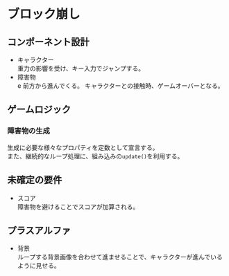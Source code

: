 # ブロック崩し


## コンポーネント設計

-   キャラクター<br>
    重力の影響を受け、キー入力でジャンプする。
-   障害物<br>e
    前方から進んでくる。
    キャラクターとの接触時、ゲームオーバーとなる。

## ゲームロジック

### 障害物の生成

生成に必要な様々なプロパティを定数として宣言する。<br>
また、継続的なループ処理に、組み込みの`update()`を利用する。

## 未確定の要件
-   スコア<br>
    障害物を避けることでスコアが加算される。

## プラスアルファ
-   背景<br>
    ループする背景画像を合わせて進ませることで、キャラクターが進んでいるように見せる。
